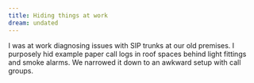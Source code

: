 ```yaml
---
title: Hiding things at work
dream: undated
---
```


I was at work diagnosing issues with SIP trunks at our old premises. I purposely hid example paper call logs in roof spaces behind light fittings and smoke alarms. We narrowed it down to an awkward setup with call groups.